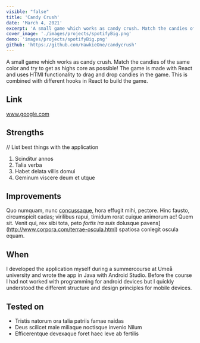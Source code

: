 ```yaml
---
visible: "false"
title: 'Candy Crush'
date: 'March 4, 2021'
excerpt: 'A small game which works as candy crush. Match the candies of the same color and try to get as highs core as possible!'
cover_image: './images/projects/spotifyBig.png'
demo: 'images/projects/spotifyBig.png'
github: 'https://github.com/HawkieOne/candycrush'
---
```


A small game which works as candy crush. Match the candies of the same color and try to get as highs core as possible! The game is made with React and uses HTMl 
functionality to drag and drop candies in the game. This is combined with different hooks in React to build the game.

## Link
www.google.com

## Strengths
// List best things with the application
1. Scinditur annos
2. Talia verba
3. Habet delata villis domui
4. Geminum viscere deum et utque

## Improvements

Quo numquam, nunc [concussaque](http://mox-cunctos.net/), hora effugit mihi,
pectore. Hinc fausto, circumspicit cadas; virilibus rapui, timidum rorat cuique
animorum ac! Quem sit. Venit qui, rex sibi tota, peto _fortis ira suis_ dolusque
pavens](http://www.corpora.com/terrae-oscula.html) spatiosa conlegit oscula
equam.

## When

I developed the application myself during a summercourse at Umeå university and wrote the app in Java with Android Studio.
Before the course I had not worked with programming for android devices but I quickly understood the different structure 
and design principles for mobile devices.

## Tested on

- Tristis natorum ora talia patriis famae naidas
- Deus scilicet male miliaque noctisque invenio Nilum
- Efficerentque devexaque foret haec leve ab fertilis


